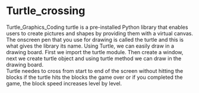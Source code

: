 # Turtle_crossing
Turtle_Graphics_Coding
turtle is a pre-installed Python library that enables users to create pictures and shapes by providing them with a virtual canvas. The onscreen pen that you use for drawing is called the turtle and this is what gives the library its name.
Using Turtle, we can easily draw in a drawing board. First we import the turtle module. Then create a window, next we create turtle object and using turtle method we can draw in the drawing board.
<br>
Turtle needes to cross from start to end of the screen without hitting the blocks if the turtle hits the blocks the game over or if you completed the game, the block speed increases level by level.
